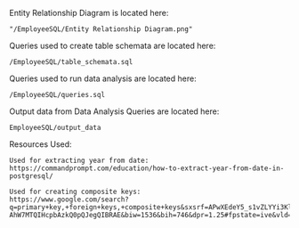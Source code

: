 Entity Relationship Diagram is located here:

	"/EmployeeSQL/Entity Relationship Diagram.png"

Queries used to create table schemata are located here:

	/EmployeeSQL/table_schemata.sql

Queries used to run data analysis are located here:

	/EmployeeSQL/queries.sql

Output data from Data Analysis Queries are located here:

	EmployeeSQL/output_data

Resources Used:

	Used for extracting year from date:
	https://commandprompt.com/education/how-to-extract-year-from-date-in-postgresql/
	
	Used for creating composite keys:
	https://www.google.com/search?q=primary+key,+foreign+keys,+composite+keys&sxsrf=APwXEdeY5_s1vZLYYi3KlbVZiLFnz0chcQ:1682104383571&source=lnms&tbm=vid&sa=X&ved=2ahUKEwjT34eS17v-AhW7MTQIHcpbAzkQ0pQJegQIBRAE&biw=1536&bih=746&dpr=1.25#fpstate=ive&vld=cid:8f28bc88,vid:SydCFe5eF4o
